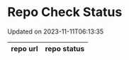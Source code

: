 # Repo Check Status

Updated on 2023-11-11T06:13:35

| repo url | repo status |
| -------- | -------- | 
